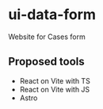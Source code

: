 # ui-data-form
Website for Cases form

## Proposed tools
- React on Vite with TS
- React on Vite with JS
- Astro
